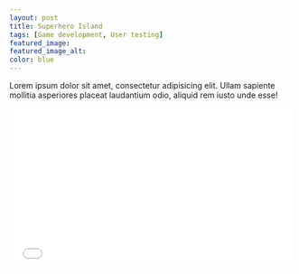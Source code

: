 ```yaml
---
layout: post
title: Superhero Island
tags: [Game development, User testing]
featured_image:
featured_image_alt:
color: blue
---
```


<p>Lorem ipsum dolor sit amet, consectetur adipisicing elit. Ullam sapiente mollitia asperiores placeat laudantium odio, aliquid rem iusto unde esse!</p>

<div class="video-container">
	<iframe src="//player.vimeo.com/video/41146962" width="500" height="281" frameborder="0" webkitallowfullscreen mozallowfullscreen allowfullscreen></iframe>
</div>
